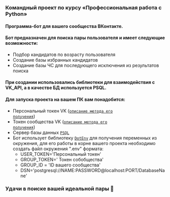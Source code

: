 ### Командный проект по курсу «Профессиональная работа с Python»

#### Программа-бот для вашего сообщества ВКонтакте.
#### Бот предназначен для поиска пары пользователя и имеет следующие возможности:
- Подбор кандидатов по возрасту пользователя
- Создание базы избранных кандидатов
- Создание базы ЧС для последующего исключения из результатов поиска

#### При создании использовались библиотеки для взаимодействия с VK_API, а в качестве БД используется PSQL.
#### Для запуска проекта на вашем ПК вам понадобится:
- Персональный токен VK (<code>[описание метода его получения](https://dev.vk.com/api/access-token/getting-started "ссылка на dev vk библиотеку")</code>)
- Токен сообщества VK (<code>[описание метода его получения](https://dev.vk.com/api/access-token/getting-started "ссылка на dev vk библиотеку")</code>)
- Сервер базы данных <code>[PSQL](https://www.postgresql.org/ "ссылка на postgresql")</code>
- Бот использует библиотеку <code>[DotEnv](https://habr.com/ru/post/472674/ "ссылка на статью по DotEnv")</code> для получения переменных из окружения, для его работы в корне вашего проекта необходимо создать файл окружения ".env" формата:
    -  USER_TOKEN='Персональный токен' 
    -  GROUP_TOKEN=' Токен собобщества' 
    -  GROUP_ID = 'ID вашего сообщества' 
    -  DSN='postgresql://NAME:PASSWORD@localhost:PORT/DatabaseNane'

### Удачи в поиске вашей идеальной пары 👫
